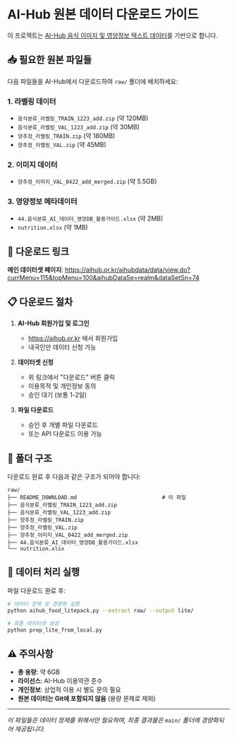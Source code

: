 # AI-Hub 원본 데이터 다운로드 가이드

이 프로젝트는 [AI-Hub 음식 이미지 및 영양정보 텍스트 데이터](https://aihub.or.kr/aihubdata/data/view.do?currMenu=115&topMenu=100&aihubDataSe=realm&dataSetSn=74)를 기반으로 합니다.

## 📥 필요한 원본 파일들

다음 파일들을 AI-Hub에서 다운로드하여 `raw/` 폴더에 배치하세요:

### 1. 라벨링 데이터
- `음식분류_라벨링_TRAIN_1223_add.zip` (약 120MB)
- `음식분류_라벨링_VAL_1223_add.zip` (약 30MB)
- `양추정_라벨링_TRAIN.zip` (약 180MB)
- `양추정_라벨링_VAL.zip` (약 45MB)

### 2. 이미지 데이터
- `양추정_이미지_VAL_0422_add_merged.zip` (약 5.5GB)

### 3. 영양정보 메타데이터
- `44.음식분류_AI_데이터_영양DB_활용가이드.xlsx` (약 2MB)
- `nutrition.xlsx` (약 1MB)

## 🔗 다운로드 링크

**메인 데이터셋 페이지**: https://aihub.or.kr/aihubdata/data/view.do?currMenu=115&topMenu=100&aihubDataSe=realm&dataSetSn=74

## 📋 다운로드 절차

1. **AI-Hub 회원가입 및 로그인**
   - https://aihub.or.kr 에서 회원가입
   - 내국인만 데이터 신청 가능

2. **데이터셋 신청**
   - 위 링크에서 "다운로드" 버튼 클릭
   - 이용목적 및 개인정보 동의
   - 승인 대기 (보통 1-2일)

3. **파일 다운로드**
   - 승인 후 개별 파일 다운로드
   - 또는 API 다운로드 이용 가능

## 📁 폴더 구조

다운로드 완료 후 다음과 같은 구조가 되어야 합니다:

```
raw/
├── README_DOWNLOAD.md                           # 이 파일
├── 음식분류_라벨링_TRAIN_1223_add.zip
├── 음식분류_라벨링_VAL_1223_add.zip  
├── 양추정_라벨링_TRAIN.zip
├── 양추정_라벨링_VAL.zip
├── 양추정_이미지_VAL_0422_add_merged.zip
├── 44.음식분류_AI_데이터_영양DB_활용가이드.xlsx
└── nutrition.xlsx
```

## 🚀 데이터 처리 실행

파일 다운로드 완료 후:

```bash
# 데이터 정제 및 경량화 실행
python aihub_food_litepack.py --extract raw/ --output lite/

# 최종 데이터셋 생성
python prep_lite_from_local.py
```

## ⚠️ 주의사항

- **총 용량**: 약 6GB
- **라이선스**: AI-Hub 이용약관 준수
- **개인정보**: 상업적 이용 시 별도 문의 필요
- **원본 데이터는 Git에 포함되지 않음** (용량 문제로 제외)

---

*이 파일들은 데이터 정제를 위해서만 필요하며, 최종 결과물은 `main/` 폴더에 경량화되어 제공됩니다.*
